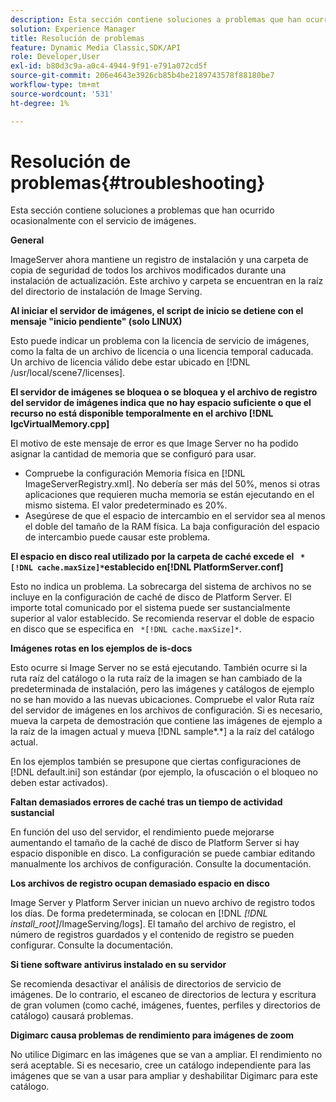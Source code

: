 ```yaml
---
description: Esta sección contiene soluciones a problemas que han ocurrido ocasionalmente con el servicio de imágenes.
solution: Experience Manager
title: Resolución de problemas
feature: Dynamic Media Classic,SDK/API
role: Developer,User
exl-id: b80d3c9a-a0c4-4944-9f91-e791a072cd5f
source-git-commit: 206e4643e3926cb85b4be2189743578f88180be7
workflow-type: tm+mt
source-wordcount: '531'
ht-degree: 1%

---
```


# Resolución de problemas{#troubleshooting}

Esta sección contiene soluciones a problemas que han ocurrido ocasionalmente con el servicio de imágenes.

**General**

ImageServer ahora mantiene un registro de instalación y una carpeta de copia de seguridad de todos los archivos modificados durante una instalación de actualización. Este archivo y carpeta se encuentran en la raíz del directorio de instalación de Image Serving.

**Al iniciar el servidor de imágenes, el script de inicio se detiene con el mensaje &quot;inicio pendiente&quot; (solo LINUX)**

Esto puede indicar un problema con la licencia de servicio de imágenes, como la falta de un archivo de licencia o una licencia temporal caducada. Un archivo de licencia válido debe estar ubicado en [!DNL /usr/local/scene7/licenses].

**El servidor de imágenes se bloquea o se bloquea y el archivo de registro del servidor de imágenes indica que no hay espacio suficiente o que el recurso no está disponible temporalmente en el archivo  [!DNL IgcVirtualMemory.cpp]**

El motivo de este mensaje de error es que Image Server no ha podido asignar la cantidad de memoria que se configuró para usar.

* Compruebe la configuración Memoria física en [!DNL ImageServerRegistry.xml]. No debería ser más del 50%, menos si otras aplicaciones que requieren mucha memoria se están ejecutando en el mismo sistema. El valor predeterminado es 20%.
* Asegúrese de que el espacio de intercambio en el servidor sea al menos el doble del tamaño de la RAM física. La baja configuración del espacio de intercambio puede causar este problema.

**El espacio en disco real utilizado por la carpeta de caché excede el  ` *[!DNL cache.maxSize]*`establecido en[!DNL PlatformServer.conf]**

Esto no indica un problema. La sobrecarga del sistema de archivos no se incluye en la configuración de caché de disco de Platform Server. El importe total comunicado por el sistema puede ser sustancialmente superior al valor establecido. Se recomienda reservar el doble de espacio en disco que se especifica en ` *[!DNL cache.maxSize]*`.

**Imágenes rotas en los ejemplos de is-docs**

Esto ocurre si Image Server no se está ejecutando. También ocurre si la ruta raíz del catálogo o la ruta raíz de la imagen se han cambiado de la predeterminada de instalación, pero las imágenes y catálogos de ejemplo no se han movido a las nuevas ubicaciones. Compruebe el valor Ruta raíz del servidor de imágenes en los archivos de configuración. Si es necesario, mueva la carpeta de demostración que contiene las imágenes de ejemplo a la raíz de la imagen actual y mueva [!DNL sample*.*] a la raíz del catálogo actual.

En los ejemplos también se presupone que ciertas configuraciones de [!DNL default.ini] son estándar (por ejemplo, la ofuscación o el bloqueo no deben estar activados).

**Faltan demasiados errores de caché tras un tiempo de actividad sustancial**

En función del uso del servidor, el rendimiento puede mejorarse aumentando el tamaño de la caché de disco de Platform Server si hay espacio disponible en disco. La configuración se puede cambiar editando manualmente los archivos de configuración. Consulte la documentación.

**Los archivos de registro ocupan demasiado espacio en disco**

Image Server y Platform Server inician un nuevo archivo de registro todos los días. De forma predeterminada, se colocan en [!DNL *[!DNL install_root]*/ImageServing/logs]. El tamaño del archivo de registro, el número de registros guardados y el contenido de registro se pueden configurar. Consulte la documentación.

**Si tiene software antivirus instalado en su servidor**

Se recomienda desactivar el análisis de directorios de servicio de imágenes. De lo contrario, el escaneo de directorios de lectura y escritura de gran volumen (como caché, imágenes, fuentes, perfiles y directorios de catálogo) causará problemas.

**Digimarc causa problemas de rendimiento para imágenes de zoom**

No utilice Digimarc en las imágenes que se van a ampliar. El rendimiento no será aceptable. Si es necesario, cree un catálogo independiente para las imágenes que se van a usar para ampliar y deshabilitar Digimarc para este catálogo.
